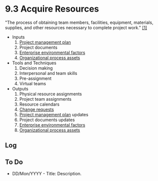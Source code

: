 # 9.3 Acquire Resources

"The process of obtaining team members, facilities, equipment, materials,
supplies, and other resources necessary to complete project work."
[[1]](../home.md#references)

- Inputs
  1. [Project management plan](../04-integration/4.2-develop-project-management-plan.md)
  2. Project documents
  3. [Enterprise environmental factors](../00-project-files/01-enterprise-environmental-factors/00-enterprise-environmental-factors.md)
  4. [Organizational process assets](../00-project-files/02-organizational-process-assets/00-organizational-process-assets.md)
- Tools and Techniques
  1. Decision making
  2. Interpersonal and team skills
  3. Pre-assignment
  4. Virtual teams
- Outputs
  1. Physical resource assignments
  2. Project team assignments
  3. Resource calendars
  4. [Change requests](../00-project-files/04-change-requests/00-change-requests.md)
  5. [Project management plan](../04-integration/4.2-develop-project-management-plan.md) updates
  6. Project documents updates
  7. [Enterprise environmental factors](../00-project-files/01-enterprise-environmental-factors/00-enterprise-environmental-factors.md)
  8. [Organizational process assets](../00-project-files/02-organizational-process-assets/00-organizational-process-assets.md)

## Log

## To Do

- DD/Mon/YYYY - Title: Description.
